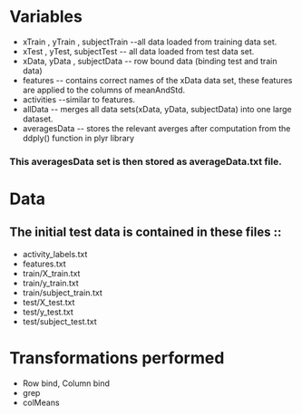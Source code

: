 # Variables

* xTrain , yTrain , subjectTrain --all data loaded from training data set.
* xTest , yTest, subjectTest  -- all data loaded from test data set.
* xData, yData , subjectData  -- row bound data (binding test and train data)
* features  -- contains correct names of the xData data set, these features are applied to the columns of meanAndStd.
* activities --similar to features.
* allData -- merges all data sets(xData, yData, subjectData) into one large dataset.
* averagesData -- stores the relevant averges after computation from the ddply() function in plyr library

### This averagesData set is then stored as averageData.txt file.

# Data

## The initial test data is contained in these files ::
 
* activity_labels.txt
* features.txt
* train/X_train.txt
* train/y_train.txt
* train/subject_train.txt
* test/X_test.txt
* test/y_test.txt
* test/subject_test.txt


# Transformations performed

* Row bind, Column bind
* grep
* colMeans


